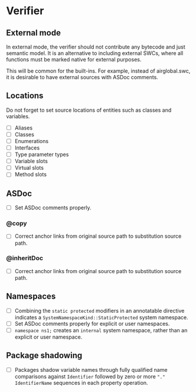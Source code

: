 # Verifier

## External mode

In external mode, the verifier should not contribute any bytecode and just semantic model. It is an alternative to including external SWCs, where all functions must be marked native for external purposes.

This will be common for the built-ins. For example, instead of airglobal.swc, it is desirable to have external sources with ASDoc comments.

## Locations

Do not forget to set source locations of entities such as classes and variables.

* [ ] Aliases
* [ ] Classes
* [ ] Enumerations
* [ ] Interfaces
* [ ] Type parameter types
* [ ] Variable slots
* [ ] Virtual slots
* [ ] Method slots

## ASDoc

* [ ] Set ASDoc comments properly.

### @copy

* [ ] Correct anchor links from original source path to substitution source path.

### @inheritDoc

* [ ] Correct anchor links from original source path to substitution source path.

## Namespaces

* [ ] Combining the `static protected` modifiers in an annotatable directive indicates a `SystemNamespaceKind::StaticProtected` system namespace.
* [ ] Set ASDoc comments properly for explicit or user namespaces.
* [ ] `namespace ns1;` creates an `internal` system namespace, rather than an explicit or user namespace.

## Package shadowing

* [ ] Packages shadow variable names through fully qualified name comparisons against `Identifier` followed by zero or more `"." IdentifierName` sequences in each property operation.